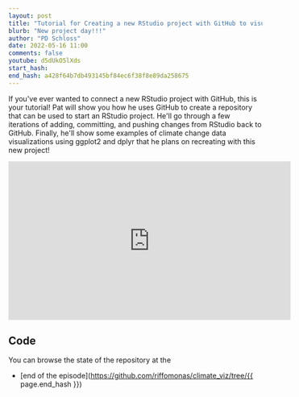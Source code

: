 ```yaml
---
layout: post
title: "Tutorial for Creating a new RStudio project with GitHub to visualize climate change (CC213)"
blurb: "New project day!!!"
author: "PD Schloss"
date: 2022-05-16 11:00
comments: false
youtube: d5dUkO5lXds
start_hash:
end_hash: a428f64b7db493145bf84ec6f38f8e89da258675
---
```


If you've ever wanted to connect a new RStudio project with GitHub, this is your tutorial! Pat will show you how he uses GitHub to create a repository that can be used to start an RStudio project. He'll go through a few iterations of adding, committing, and pushing changes from RStudio back to GitHub. Finally, he'll show some examples of climate change data visualizations using ggplot2 and dplyr that he plans on recreating with this new project!


<iframe style="margin: 0 auto;display:block;" width="560" height="315" src="https://www.youtube.com/embed/{{ page.youtube }}" frameborder="0" allow="accelerometer; autoplay; encrypted-media; gyroscope; picture-in-picture" allowfullscreen></iframe>


## Code

You can browse the state of the repository at the
<!-- * [beginning of the episode](https://github.com/riffomonas/climate_viz/tree/{{ page.start_hash }}) -->
* [end of the episode](https://github.com/riffomonas/climate_viz/tree/{{ page.end_hash }})
